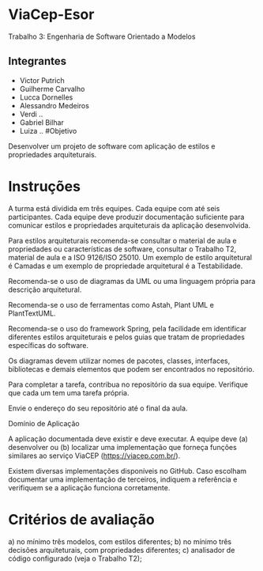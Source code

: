 # ViaCep-Esor
Trabalho 3: Engenharia de Software Orientado a Modelos

## Integrantes
  * Victor Putrich
  * Guilherme Carvalho
  * Lucca Dornelles
  * Alessandro Medeiros
  * Verdi ..
  * Gabriel Bilhar
  * Luiza ..
#Objetivo

Desenvolver um projeto de software com aplicação de estilos e propriedades arquiteturais.

# Instruções

A turma está dividida em três equipes. Cada equipe com até seis participantes. Cada equipe deve produzir documentação suficiente para comunicar estilos e propriedades arquiteturais da aplicação desenvolvida.

Para estilos arquiteturais recomenda-se consultar o material de aula e propriedades ou características de software, consultar o Trabalho T2, material de aula e a ISO 9126/ISO 25010. Um exemplo de estilo arquitetural é Camadas e um exemplo de propriedade arquitetural é a Testabilidade.

Recomenda-se o uso de diagramas da UML ou uma linguagem própria para descrição arquitetural.

Recomenda-se o uso de ferramentas como Astah, Plant UML e PlantTextUML.

Recomenda-se o uso do framework Spring, pela facilidade em identificar diferentes estilos arquiteturais e pelos guias que tratam de propriedades específicas do software.

Os diagramas devem utilizar nomes de pacotes, classes, interfaces, bibliotecas e demais elementos que podem ser encontrados no repositório.

Para completar  a tarefa, contribua no repositório da sua equipe. Verifique que cada um tem uma tarefa própria. 

Envie o endereço do seu repositório até o final da aula.

Domínio de Aplicação

A aplicação documentada deve existir e deve executar. A equipe deve (a) desenvolver ou (b) localizar uma implementação que forneça funções similares ao serviço ViaCEP (https://viacep.com.br/).

Existem diversas implementações disponíveis no GitHub. Caso escolham documentar uma implementação de terceiros, indiquem a referência e verifiquem se a aplicação funciona corretamente.

# Critérios de avaliação

a) no mínimo três modelos, com estilos diferentes;
b) no mínimo três decisões arquiteturais, com propriedades diferentes;
c) analisador de código configurado (veja o Trabalho T2);

